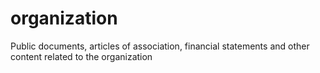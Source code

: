organization
============

Public documents, articles of association, financial statements and other content related to the organization

